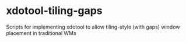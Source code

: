 # xdotool-tiling-gaps
Scripts for implementing xdotool to allow tiling-style (with gaps) window placement in traditional WMs
